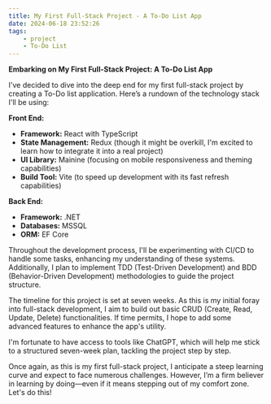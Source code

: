 ```yaml
---
title: My First Full-Stack Project - A To-Do List App
date: 2024-06-18 23:52:26
tags:
    - project
    - To-Do List
---
```


**Embarking on My First Full-Stack Project: A To-Do List App**

I've decided to dive into the deep end for my first full-stack project by creating a To-Do list application. Here’s a rundown of the technology stack I'll be using:

**Front End:**

-   **Framework:** React with TypeScript
-   **State Management:** Redux (though it might be overkill, I'm excited to learn how to integrate it into a real project)
-   **UI Library:** Mainine (focusing on mobile responsiveness and theming capabilities)
-   **Build Tool:** Vite (to speed up development with its fast refresh capabilities)

**Back End:**

-   **Framework:** .NET
-   **Databases:** MSSQL
-   **ORM:** EF Core

Throughout the development process, I'll be experimenting with CI/CD to handle some tasks, enhancing my understanding of these systems. Additionally, I plan to implement TDD (Test-Driven Development) and BDD (Behavior-Driven Development) methodologies to guide the project structure.

The timeline for this project is set at seven weeks. As this is my initial foray into full-stack development, I aim to build out basic CRUD (Create, Read, Update, Delete) functionalities. If time permits, I hope to add some advanced features to enhance the app's utility.

I'm fortunate to have access to tools like ChatGPT, which will help me stick to a structured seven-week plan, tackling the project step by step.

Once again, as this is my first full-stack project, I anticipate a steep learning curve and expect to face numerous challenges. However, I’m a firm believer in learning by doing—even if it means stepping out of my comfort zone. Let's do this!
